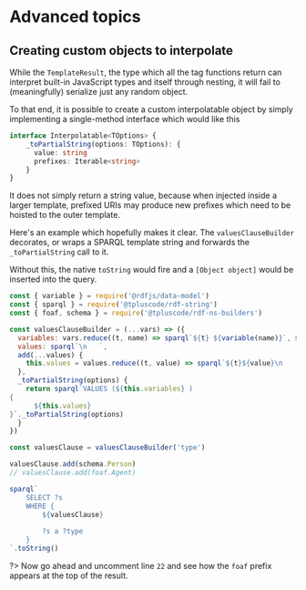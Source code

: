 # Advanced topics

## Creating custom objects to interpolate

While the `TemplateResult`, the type which all the tag functions return can interpret built-in JavaScript types and itself through nesting, it will fail to (meaningfully) serialize just any random object.

To that end, it is possible to create a custom interpolatable object by simply implementing a single-method interface which would like this

```typescript
interface Interpolatable<TOptions> {
    _toPartialString(options: TOptions): {
      value: string
      prefixes: Iterable<string>
    }   
}
```

It does not simply return a string value, because when injected inside a larger template, prefixed URIs may produce new prefixes which need to be hoisted to the outer template.

Here's an example which hopefully makes it clear. The `valuesClauseBuilder` decorates, or wraps a SPARQL template string and forwards the `_toPartialString` call to it.

Without this, the native `toString` would fire and a `[Object object]` would be inserted into the query.

<run-kit>

```js
const { variable } = require('@rdfjs/data-model')
const { sparql } = require('@tpluscode/rdf-string')
const { foaf, schema } = require('@tpluscode/rdf-ns-builders')

const valuesClauseBuilder = (...vars) => ({
  variables: vars.reduce((t, name) => sparql`${t} ${variable(name)}`, sparql``),
  values: sparql`\n   `,
  add(...values) {
    this.values = values.reduce((t, value) => sparql`${t}${value}\n   `, this.values)
  },
  _toPartialString(options) {
    return sparql`VALUES (${this.variables} )
{
      ${this.values}
}`._toPartialString(options)
  }
})

const valuesClause = valuesClauseBuilder('type')

valuesClause.add(schema.Person)
// valuesClause.add(foaf.Agent)

sparql`
    SELECT ?s
    WHERE {
        ${valuesClause}
        
        ?s a ?type
    }
`.toString()
```

</run-kit>

?> Now go ahead and uncomment line `22` and see how the `foaf` prefix appears at the top of the result.
